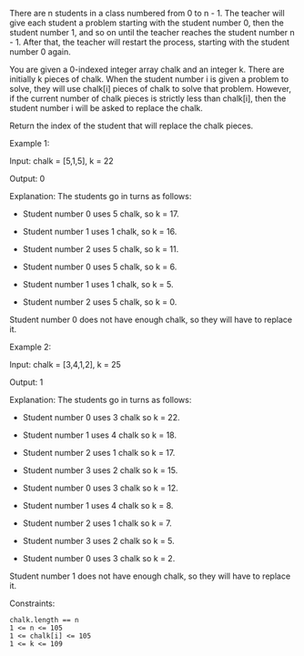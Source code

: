 

There are n students in a class numbered from 0 to n - 1. The teacher will give each student a problem starting with the student number 0, then the student number 1, and so on until the teacher reaches the student number n - 1. After that, the teacher will restart the process, starting with the student number 0 again.

You are given a 0-indexed integer array chalk and an integer k. There are initially k pieces of chalk. When the student number i is given a problem to solve, they will use chalk[i] pieces of chalk to solve that problem. However, if the current number of chalk pieces is strictly less than chalk[i], then the student number i will be asked to replace the chalk.

Return the index of the student that will replace the chalk pieces.

 

Example 1:

Input: chalk = [5,1,5], k = 22

Output: 0

Explanation: The students go in turns as follows:

- Student number 0 uses 5 chalk, so k = 17.

- Student number 1 uses 1 chalk, so k = 16.

- Student number 2 uses 5 chalk, so k = 11.

- Student number 0 uses 5 chalk, so k = 6.

- Student number 1 uses 1 chalk, so k = 5.

- Student number 2 uses 5 chalk, so k = 0.

Student number 0 does not have enough chalk, so they will have to replace it.

Example 2:

Input: chalk = [3,4,1,2], k = 25

Output: 1

Explanation: The students go in turns as follows:

- Student number 0 uses 3 chalk so k = 22.

- Student number 1 uses 4 chalk so k = 18.

- Student number 2 uses 1 chalk so k = 17.

- Student number 3 uses 2 chalk so k = 15.

- Student number 0 uses 3 chalk so k = 12.

- Student number 1 uses 4 chalk so k = 8.

- Student number 2 uses 1 chalk so k = 7.

- Student number 3 uses 2 chalk so k = 5.

- Student number 0 uses 3 chalk so k = 2.

Student number 1 does not have enough chalk, so they will have to replace it.

 

Constraints:

    chalk.length == n
    1 <= n <= 105
    1 <= chalk[i] <= 105
    1 <= k <= 109


